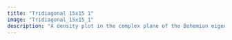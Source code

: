 ```yaml
---
title: "Tridiagonal 15x15 1"
image: "Tridiagonal_15x15_1"
description: "A density plot in the complex plane of the Bohemian eigenvalues of a sample of 100 million 15x15 tridiagonal matrices. The entries are sampled from {-1, 0, 1}. Color represents the eigenvalue density and the plot is viewed on [-3-3i, 3+3i]. Plot produced by Cara Adams."
---
```

